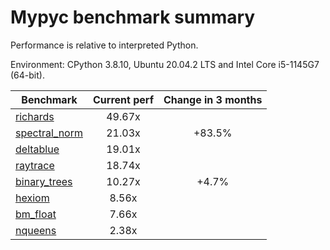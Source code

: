 # Mypyc benchmark summary

Performance is relative to interpreted Python.

Environment: CPython 3.8.10, Ubuntu 20.04.2 LTS and Intel Core i5-1145G7 (64-bit).

| Benchmark | Current perf | Change in 3 months |
| --- | :---: | :---: |
| [richards](benchmarks/richards.md) | 49.67x |  |
| [spectral_norm](benchmarks/spectral_norm.md) | 21.03x | +83.5% |
| [deltablue](benchmarks/deltablue.md) | 19.01x |  |
| [raytrace](benchmarks/raytrace.md) | 18.74x |  |
| [binary_trees](benchmarks/binary_trees.md) | 10.27x | +4.7% |
| [hexiom](benchmarks/hexiom.md) | 8.56x |  |
| [bm_float](benchmarks/bm_float.md) | 7.66x |  |
| [nqueens](benchmarks/nqueens.md) | 2.38x |  |
